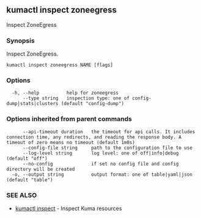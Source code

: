 ## kumactl inspect zoneegress

Inspect ZoneEgress

### Synopsis

Inspect ZoneEgress.

```
kumactl inspect zoneegress NAME [flags]
```

### Options

```
  -h, --help          help for zoneegress
      --type string   inspection type: one of config-dump|stats|clusters (default "config-dump")
```

### Options inherited from parent commands

```
      --api-timeout duration   the timeout for api calls. It includes connection time, any redirects, and reading the response body. A timeout of zero means no timeout (default 1m0s)
      --config-file string     path to the configuration file to use
      --log-level string       log level: one of off|info|debug (default "off")
      --no-config              if set no config file and config directory will be created
  -o, --output string          output format: one of table|yaml|json (default "table")
```

### SEE ALSO

* [kumactl inspect](kumactl_inspect.md)	 - Inspect Kuma resources


